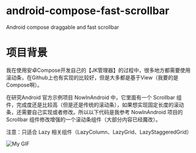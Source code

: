 # android-compose-fast-scrollbar
Android compose draggable and fast scrollbar

# 项目背景
我在使用安卓Compose开发自己的【JK管理器】的过程中，很多地方都需要使用滚动条，在Github上也有实现的比较好，但是大多都是基于View（我要的是Compose啊）。

在研究Android 官方示例项目 NowInAndroid 中，它里面有一个 Scrollbar 组件，完成度还是比较高（但是还是传统的滚动条），如果想实现固定长度的滚动条，还需要自己实现或者修改。所以以下代码是我参考 NowInAndroid 项目的 Scrollbar 组件修改增强的一个滚动条组件（大部分内容已经魔改）。

注意：只适合 Lazy 相关组件（LazyColumn、LazyGrid、LazyStaggeredGrid）


![My GIF](https://github.com/lcpp6/android-compose-fast-scrollbar/tree/main/scrollbar/_readme/ScrollbarVideo.gif)
